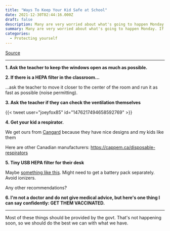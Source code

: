 ```yaml
---
title: "Ways To Keep Your Kid Safe at School"
date: 2021-12-30T02:44:16.000Z
draft: false
description: Many are very worried about what's going to happen Monday. If you are sending your kid back to school, there are things that you can still do
summary: Many are very worried about what's going to happen Monday. If you are sending your kid back to school, there are things that you can still do
categories:
  - Protecting yourself 
---
```


[Source](https://twitter.com/joeyfox85/status/1476383605647724547)

---

**1. Ask the teacher to keep the windows open as much as possible.**

**2. If there is a HEPA filter in the classroom...**

...ask the teacher to move it closer to the center of the room and run it as fast as possible (noise permitting).

**3. Ask the teacher if they can check the ventilation themselves**

{{< tweet user="joeyfox85" id="1476217494658592769" >}}

**4. Get your kid a respirator.**

We get ours from [Cangard](https://cangardcare.com/product-category/respiratory-protection/kids-mask-respiratory-protection/) because they have nice designs and my kids like them

Here are other Canadian manufacturers:
https://cappem.ca/disposable-respirators

**5. Tiny USB HEPA filter for their desk**

Maybe [something like this](https://walmart.ca/en/ip/Mini-Portable-Air-Purifier-H13-True-HEPA-Filter-Travel-Size-Purifiers-Car-Baby-Stroller-Desktop-Dual-Fan-Personal-Smoke-USB-Rechargeable-Remove-99-97/PRD2K8LG41B00JW). Might need to get a battery pack separately. Avoid ionizers. 

Any other recommendations?

**6. I'm not a doctor and do not give medical advice, but here's one thing I can say confidently: GET THEM VACCINATED.**

---

Most of these things should be provided by the govt. That's not happening soon, so we should do the best we can with what we have.